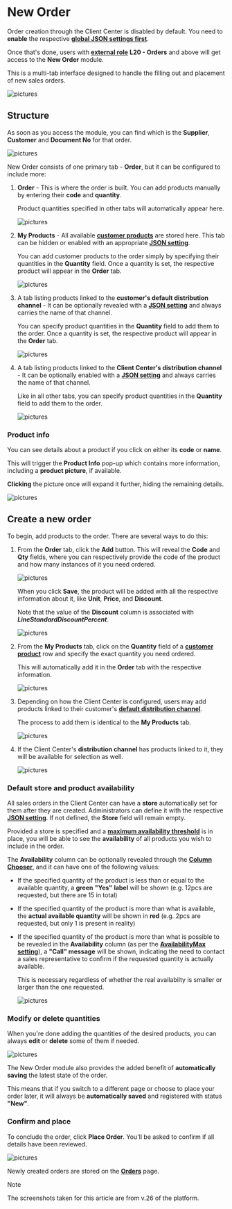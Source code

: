 # New Order

Order creation through the Client Center is disabled by default. You need to **enable** the respective **[global JSON settings first](../reference.md#isneworderenabled-setting)**.

Once that's done, users with **[external role](https://docs.erp.net/tech/modules/crm/sales/customers/external-access.html#roles)** **L20 - Orders** and above will get access to the **New Order** module.

This is a multi-tab interface designed to handle the filling out and placement of new sales orders. 

![pictures](pictures/new_order_panel.png)


## Structure

As soon as you access the module, you can find which is the **Supplier**, **Customer** and **Document No** for that order.

![pictures](pictures/order_tab_header.png)

New Order consists of one primary tab - **Order**, but it can be configured to include more:

1. **Order** - This is where the order is built. You can add products manually by entering their **code** and **quantity**.

   Product quantities specified in other tabs will automatically appear here.

   ![pictures](pictures/order_tab.png)
   
2. **My Products** - All available **[customer products](https://docs.erp.net/tech/modules/crm/sales/definitions/define-customers.html#customer-products)** are stored here. This tab can be hidden or enabled with an appropriate **[JSON setting](../reference.md#hidecustomerproducts-setting)**.
  
   You can add customer products to the order simply by specifying their quantities in the **Quantity** field. Once a quantity is set, the respective product will appear in the **Order** tab.

   ![pictures](pictures/my_products_tab.png)
   
3. A tab listing products linked to the **customer's default distribution channel** - It can be optionally revealed with a **[JSON setting](../reference.md#hidedistributionchannel-setting)** and always carries the name of that channel.

   You can specify product quantities in the **Quantity** field to add them to the order. Once a quantity is set, the respective product will appear in the **Order** tab.

   ![pictures](pictures/channel_customer_tab.png)

4. A tab listing products linked to the **Client Center's distribution channel** - It can be optionally enabled with a **[JSON setting](../reference.md#sitechannel-setting)** and always carries the name of that channel.

   Like in all other tabs, you can specify product quantities in the **Quantity** field to add them to the order.

   ![pictures](pictures/channel_CC_tab.png)

### Product info

You can see details about a product if you click on either its **code** or **name**. <br>

This will trigger the **Product Info** pop-up which contains more information, including a **product picture**, if available. <br>

**Clicking** the picture once will expand it further, hiding the remaining details.
   
![pictures](pictures/product_info_details.png)

## Create a new order

To begin, add products to the order. There are several ways to do this:
   
1. From the **Order** tab, click the **Add** button. This will reveal the **Code** and **Qty** fields, where you can respectively provide the code of the product and how many instances of it you need ordered.

   ![pictures](pictures/add_button.png)
   
   When you click **Save**, the product will be added with all the respective information about it, like **Unit**, **Price**, and **Discount**.

   Note that the value of the **Discount** column is associated with **_LineStandardDiscountPercent_**.

   ![pictures](pictures/added_product.png)

3. From the **My Products** tab, click on the **Quantity** field of a **[customer product](https://docs.erp.net/tech/modules/crm/sales/definitions/define-customers.html#customer-products)** row and specify the exact quantity you need ordered.

   This will automatically add it in the **Order** tab with the respective information.

   ![pictures](pictures/quantity_myproducts.png)

4. Depending on how the Client Center is configured, users may add products linked to their customer's **[default distribution channel](https://docs.erp.net/tech/modules/crm/sales/definitions/define-customers.html#new-customer-details)**.
   
   The process to add them is identical to the **My Products** tab.

   ![pictures](pictures/quantity_distribution_channel_customer.png)

5. If the Client Center's **distribution channel** has products linked to it, they will be available for selection as well.

   ![pictures](pictures/quantity_distribution_channel_clientcenter.png)

### Default store and product availability 

All sales orders in the Client Center can have a **store** automatically set for them after they are created. Administrators can define it with the respective **[JSON setting](https://docs.erp.net/tech/modules/crm/clientcenter/reference.html?q=defaultstore#defaultstore-setting)**. If not defined, the **Store** field will remain empty.

Provided a store is specified and a **[maximum availability threshold](https://docs.erp.net/tech/modules/crm/clientcenter/reference.html?q=defaultstore#availabilitymax-setting)** is in place, you will be able to see the **availability** of all products you wish to include in the order.

The **Availability** column can be optionally revealed through the **[Column Chooser](https://docs.erp.net/tech/modules/crm/clientcenter/grid-control.html#column-chooser)**, and it can have one of the following values:

- If the specified quantity of the product is less than or equal to the available quantity, a **green** **"Yes"** **label** will be shown (e.g. 12pcs are requested, but there are 15 in total)
  
- If the specified quantity of the product is more than what is available, the **actual available quantity** will be shown in **red** (e.g. 2pcs are requested, but only 1 is present in reality)
  
- If the specified quantity of the product is more than what is possible to be revealed in the **Availability** column (as per the **[AvailabilityMax setting](https://docs.erp.net/tech/modules/crm/clientcenter/reference.html?q=defaultstore#availabilitymax-setting)**), a **"Call" message** will be shown, indicating the need to contact a sales representative to confirm if the requested quantity is actually available.

  This is necessary regardless of whether the real availabilty is smaller or larger than the one requested.

  ![pictures](pictures/order_availability.png)

### Modify or delete quantities

When you're done adding the quantities of the desired products, you can always **edit** or **delete** some of them if needed.

![pictures](pictures/edit_delete_product.png)

The New Order module also provides the added benefit of **automatically** **saving** the latest state of the order. 

This means that if you switch to a different page or choose to place your order later, it will always be **automatically saved** and registered with status **"New"**.

### Confirm and place

To conclude the order, click **Place Order**. You'll be asked to confirm if all details have been reviewed.

![pictures](pictures/place_order_warning.png)

Newly created orders are stored on the **[Orders](index.md)** page.

> [!NOTE]
> 
> The screenshots taken for this article are from v.26 of the platform.
